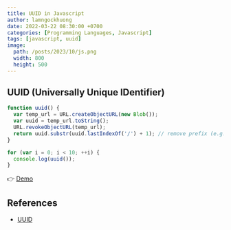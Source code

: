 ```yaml
---
title: UUID in Javascript
author: lamngockhuong
date: 2022-03-22 08:30:00 +0700
categories: [Programming Languages, Javascript]
tags: [javascript, uuid]
image:
  path: /posts/2023/10/js.png
  width: 800
  height: 500
---
```

## UUID (Universally Unique IDentifier)

```javascript
function uuid() {
  var temp_url = URL.createObjectURL(new Blob());
  var uuid = temp_url.toString();
  URL.revokeObjectURL(temp_url);
  return uuid.substr(uuid.lastIndexOf('/') + 1); // remove prefix (e.g. blob:null/, blob:www.test.com/, ...)
}

for (var i = 0; i < 10; ++i) {
  console.log(uuid());
}
```

👉 [Demo](https://jsfiddle.net/lamngockhuong/m90bw8yr/)

## References

+ [UUID](https://abhishekdutta.org/blog/standalone_uuid_generator_in_javascript.html)
